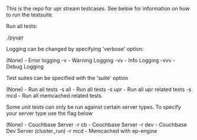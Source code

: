 
This is the repo for upr stream testcases. See below for information on how to
run the testsuite.

Run all tests:

./pyupr

Logging can be changed by specifying 'verbose' option:

(None) - Error logging
 -v    - Warning Logging
 -vv   - Info Logging
 -vvv  - Debug Logging

Test suites can be specified with the 'suite' option

(None)   - Run all tests
 -s all  - Run all tests
 -s upr  - Run all upr related tests
 -s mcd  - Run all memcached related tests

Some unit tests can only be run against certain server types. To specify your
server type use the flag below

(None)   - Couchbase Server
 -r cb   - Couchbase Server
 -r dev  - Couchbase Dev Server (cluster_run)
 -r mcd  - Memcached with ep-engine
